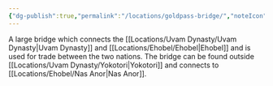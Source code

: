 ```yaml
---
{"dg-publish":true,"permalink":"/locations/goldpass-bridge/","noteIcon":"","created":"2024-08-17T20:03:32.002+01:00","updated":"2024-12-31T20:46:01.257+00:00"}
---
```


A large bridge which connects the [[Locations/Uvam Dynasty/Uvam Dynasty\|Uvam Dynasty]] and [[Locations/Ehobel/Ehobel\|Ehobel]] and is used for trade between the two nations. The bridge can be found outside [[Locations/Uvam Dynasty/Yokotori\|Yokotori]] and connects to [[Locations/Ehobel/Nas Anor\|Nas Anor]].